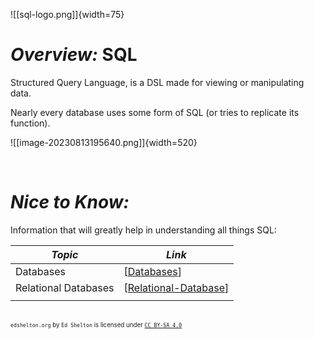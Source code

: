
<!---- Image: Logo, Width 75 --------->
![[sql-logo.png]]{width=75}

# ***Overview:*** SQL
Structured Query Language, is a DSL made for viewing or manipulating data.

Nearly every database uses some form of SQL (or tries to replicate its function).

![[image-20230813195640.png]]{width=520}

<!-- How Does It Fit Into Process?  -->

<!---- Image: Diagram, Width 720 ----->

<br>

<!----------------------------------------------------------------------------->

# ***Nice to Know:***
Information that will greatly help in understanding all things SQL:

| *Topic*                         | *Link*                                      |
| ------------------------------- | -------------------------------------       |
| Databases                       | [[Databases]]                                 |
| Relational Databases            | [[Relational-Database]]                         |
|                                 |                                             |

<!----------------------------------------------------------------------------->

<!-- # ***Getting Started:***
Basic overview for SQL:

| *Topic*                         | *Link*                                     |
| ------------------------------- | ------------------------------------------ |
| Scripting vs Programming        | [[SQL-Scripting-vs-Programming]] |
|                                 |                                            | -->

<!-- # ***Deep Dive:***
Specific information once fundamentals are understood:

| *Topic*                         | *Link*                                     |
| ------------------------------- | ------------------------------------------ |
| Common Terms & Definitions      | [[SQL-Glossary]]                 |
| In Memory Encryption            | [[SQL-In-Memory-Encryption]]     |
|                                 |                                            | -->

<!----------------------------------------------------------------------------->

<!-- # ***Implementations:***
Examples of *SQL* in real world use.

| *Topic*                         | *Link*                                     |
| ------------------------------- | ------------------------------------------ |
| .NET                            | [[.NET]]                                   |
| Python                          | [[Python]]                                 |
|                                 |                                            | -->

<!----------------------------------------------------------------------------->

<!-- # ***Common Questions:***
Questions you may have:

| *Question*                           | *Answer*                              |
| ------------------------------------ | ------------------------------------- |
|                                      | [Answer](#inline-answer-1)            |
|                                      |                                       | -->

<!-- ## **Inline Answer 1:** -->

<!----------------------------------------------------------------------------->

<!-- # ***Related:***
Topics related to SQL:

| *Topic & Link*                       | *Why*                                 |
| ------------------------------------ | ------------------------------------- |
| [[Business-Analysis]]                | Business Analysis                     |
| [[SDLC]]                             | Software Development Life Cycle       |
|                                      |                                       | -->

<!----------------------------------------------------------------------------->

<br><sup><sub>`edshelton.org` by `Ed Shelton` is licensed under [`CC BY-SA 4.0`](https://creativecommons.org/licenses/by-sa/4.0/)</sub></sup>


[//begin]: # "Autogenerated link references for markdown compatibility"
[Databases]: Databases.md "Overview: Databases"
[Relational-Database]: Relational-Database.md "Overview: Relational Database"
[//end]: # "Autogenerated link references"
